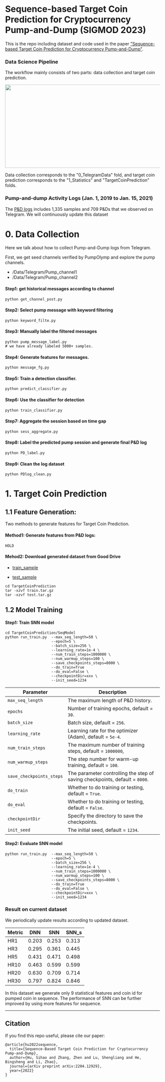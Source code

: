 

# Sequence-based Target Coin Prediction for Cryptocurrency Pump-and-Dump (SIGMOD 2023)

This is the repo including dataset and code used in the paper ["Sequence-based Target Coin Prediction for Cryptocurrency Pump-and-Dump"](https://arxiv.org/pdf/2204.12929.pdf).

<!-- <div align=center><img width="360" height="250" src="https://github.com/Bayi-Hu/Pump-and-Dump-Detection-on-Cryptocurrency/blob/master/materials/showcase.png"/></div> -->


### Data Science Pipeline

The workflow mainly consists of two parts: data collection and target coin prediction. 

<div align=center><img width="680" height="270" src="https://github.com/Bayi-Hu/Pump-and-Dump-Detection-on-Cryptocurrency/blob/master/materials/workflow.png"/></div>

Data collection corresponds to the "0_TelegramData" fold, and target coin prediction corresponds to the "1_Statistics" and "TargetCoinPrediction" folds.

### Pump-and-dump Activity Logs (Jan. 1, 2019 to Jan. 15, 2021) 

The [P&D logs](https://github.com/Bayi-Hu/Pump-and-Dump-Detection-on-Cryptocurrency/blob/master/0_TelegramData/Labeled/pump_attack_new.txt) includes 1,335 samples and 709 P&Ds that we observed on Telegram. 
We will continuously update this dataset

<!-- ### SeqModel

<div align=center><img width="400" height="300" src="https://github.com/Bayi-Hu/Pump-and-Dump-Detection-on-Cryptocurrency/blob/master/materials/SNN.png"/></div> -->

# 0. Data Collection

Here we talk about how to collect Pump-and-Dump logs from Telegram.

First, we get seed channels verified by PumpOlymp and explore the pump channels.

- /Data/Telegram/Pump_channel1
- /Data/Telegram/Pump_channel2

#### Step1: get historical messages according to channel
``` 
python get_channel_post.py
``` 

#### Step2: Select pump message with keyword filtering
``` 
python keyword_filte.py
```

#### Step3: Manually label the filtered messages
``` 
python pump_message_label.py
# we have already labeled 5000+ samples. 
```

#### Step4: Generate features for messages.
``` 
python message_fg.py
```

#### Step5: Train a detection classifier.
``` 
python predict_classifier.py
```

#### Step6: Use the classifier for detection 
``` 
python train_classifier.py
```

#### Step7: Aggregate the session based on time gap 
``` 
python sess_aggregate.py
```

#### Step8: Label the predicted pump session and generate final P&D log
``` 
python PD_label.py
```

#### Step9: Clean the log dataset
``` 
python PDlog_clean.py
```


# 1. Target Coin Prediction

## 1.1 Feature Generation:

Two methods to generate features for Target Coin Prediction.

#### Method1: Generate features from P&D logs: 

```
HOLD
``` 

#### Mehod2: Download generated dataset from Good Drive

* [train_sample](https://drive.google.com/file/d/1u2Ichky12k-ZTHDhqgFLM5WzlH26JnKa/view?usp=sharing)

* [test_sample](https://drive.google.com/file/d/1slLs-OqMqzLHrmvzbf8xlyP2zzDpIk1R/view?usp=sharing)

``` 
cd TargetCoinPrediction
tar -xzvf train.tar.gz
tar -xzvf test.tar.gz
``` 

## 1.2 Model Training

#### Step1: Train SNN model
``` 
cd TargetCoinPrediction/SeqModel
python run_train.py  --max_seq_length=50 \
                     --epoch=5 \
                     --batch_size=256 \
                     --learning_rate=1e-4 \
                     --num_train_steps=1000000 \
                     --num_warmup_steps=100 \
                     --save_checkpoints_steps=8000 \
                     --do_train=True
                     --do_eval=False \
                     --checkpointDir=xxx \
                     --init_seed=1234 
```


| Parameter                | Description                                                                 |
|--------------------------|-----------------------------------------------------------------------------|
| `max_seq_length`         | The maximum length of P&D history.                                          |
| `epochs`                 | Number of training epochs, default = `30`.                                  |
| `batch_size`             | Batch size, default = `256`.                                                |
| `learning_rate`          | Learning rate for the optimizer (Adam), default = `5e-4`.                   |
| `num_train_steps`        | The maximum number of training steps, default = `1000000`,                  |
| `num_warmup_steps`       | The step number for warm-up training, default = `100`.                      |
| `save_checkpoints_steps` | The parameter controlling the step of saving checkpoints, default = `8000`. |
| `do_train`               | Whether to do training or testing, default = `True`.                        |
| `do_eval`                | Whether to do training or testing, default = `False`.                       |
| `checkpointDir`          | Specify the directory to save the checkpoints.                              |
| `init_seed`              | The initial seed, default = `1234`.                                         |



#### Step2: Evaluate SNN model
```
python run_train.py  --max_seq_length=50 \
                     --epoch=5 \
                     --batch_size=256 \
                     --learning_rate=1e-4 \
                     --num_train_steps=1000000 \
                     --num_warmup_steps=100 \
                     --save_checkpoints_steps=8000 \
                     --do_train=True
                     --do_eval=False \
                     --checkpointDir=xxx \
                     --init_seed=1234 
```

### Result on current dataset

We periodically update results according to updated dataset.

| Metric  | DNN   | SNN   | SNN_s |
|---------|-------|-------|-------|
| HR1     | 0.203 | 0.253 | 0.313 |
| HR3     | 0.295 | 0.361 | 0.445 |
| HR5     | 0.431 | 0.471 | 0.498 |
| HR10    | 0.463 | 0.599 | 0.599 |
| HR20    | 0.630 | 0.709 | 0.714 |
| HR30    | 0.797 | 0.824 | 0.846 |

In this dataset we generate only 9 statistical features and coin id for pumped coin in sequence. 
The performance of SNN can be further improved by using more features for sequence.


-----
## Citation

If you find this repo useful, please cite our paper:

```
@article{hu2022sequence,
  title={Sequence-Based Target Coin Prediction for Cryptocurrency Pump-and-Dump},
  author={Hu, Sihao and Zhang, Zhen and Lu, Shengliang and He, Bingsheng and Li, Zhao},
  journal={arXiv preprint arXiv:2204.12929},
  year={2022}
}

```





